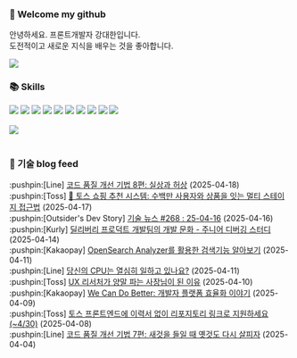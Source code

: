 ### 👋 Welcome my github

안녕하세요. 프론트개발자 강대한입니다.
<br>
도전적이고 새로운 지식을 배우는 것을 좋아합니다.

<!--
![header](https://capsule-render.vercel.app/api?type=Waving&color=auto&height=300&section=header&text=Welcome&fontAlignY=40&desc=KangDaeHan%20github%20&descSize=20&descAlignY=55&animation=fadeIn&fontSize=90)

**KangDaeHan/KangDaeHan** is a ✨ _special_ ✨ repository because its `README.md` (this file) appears on your GitHub profile.

Here are some ideas to get you started:

- 🔭 I’m currently working on ...
- 🌱 I’m currently learning ...
- 👯 I’m looking to collaborate on ...
- 🤔 I’m looking for help with ...
- 💬 Ask me about ...
- 📫 How to reach me: ...
- 😄 Pronouns: ...
- ⚡ Fun fact: ...
-->

<a href="https://twinfamily.github.io" target="_blank"><img src="https://img.shields.io/badge/Blog-121D33?style=flat-square&logo=blogger&logoColor=ffffff"/></a>

### :books: Skills
<a href="#" target="_blank"><img src="https://img.shields.io/badge/React-61DAFB?style=flat-square&logo=react&logoColor=ffffff"/></a>
<a href="#" target="_blank"><img src="https://img.shields.io/badge/Html5-E34F26?style=flat-square&logo=html5&logoColor=ffffff"/></a>
<a href="#" target="_blank"><img src="https://img.shields.io/badge/Javascript-F7DF1E?style=flat-square&logo=javascript&logoColor=ffffff"/></a>
<a href="#" target="_blank"><img src="https://img.shields.io/badge/Cssmodules-000000?style=flat-square&logo=cssmodules&logoColor=ffffff"/></a>
<a href="#" target="_blank"><img src="https://img.shields.io/badge/Node.js-339933?style=flat-square&logo=nodedotjs&logoColor=ffffff"/></a>
<a href="#" target="_blank"><img src="https://img.shields.io/badge/Typescript-3178C6?style=flat-square&logo=typescript&logoColor=ffffff"/></a>
<a href="#" target="_blank"><img src="https://img.shields.io/badge/Git-F05032?style=flat-square&logo=git&logoColor=ffffff"/></a>
<a href="#" target="_blank"><img src="https://img.shields.io/badge/Gitlab-FC6D26?style=flat-square&logo=gitlab&logoColor=ffffff"/></a>
<a href="#" target="_blank"><img src="https://img.shields.io/badge/Webpack-8DD6F9?style=flat-square&logo=webpack&logoColor=ffffff"/></a>
<a href="#" target="_blank"><img src="https://img.shields.io/badge/Vite-646CFF?style=flat-square&logo=vite&logoColor=ffffff"/></a>
<br><br>
<img src="https://github-readme-stats.vercel.app/api/top-langs/?username=KangDaeHan&layout=compact">
<br><br>
### :round_pushpin: 기술 blog feed
<!-- BLOG-POST-LIST:START --><div>:pushpin:[Line] <a target="_blank" href="https://techblog.lycorp.co.jp/ko/techniques-for-improving-code-quality-8">코드 품질 개선 기법 8편: 실상과 허상</a> (2025-04-18)</div><div>:pushpin:[Toss] <a target="_blank" href="https://toss.tech/article/toss-shopping-recommendation-system">🛒 토스 쇼핑 추천 시스템: 수백만 사용자와 상품을 잇는 멀티 스테이지 접근법</a> (2025-04-17)</div><div>:pushpin:[Outsider's Dev Story] <a target="_blank" href="https://blog.outsider.ne.kr/1759">기술 뉴스 #268 : 25-04-16</a> (2025-04-16)</div><div>:pushpin:[Kurly] <a target="_blank" href="http://thefarmersfront.github.io/blog/2025-delivery-debug-study/">딜리버리 프로덕트 개발팀의 개발 문화 - 주니어 디버깅 스터디</a> (2025-04-14)</div><div>:pushpin:[Kakaopay] <a target="_blank" href="https://tech.kakaopay.com/post/kakaopayins-opensearch-analyzer/">OpenSearch Analyzer를 활용한 검색기능 알아보기</a> (2025-04-11)</div><div>:pushpin:[Line] <a target="_blank" href="https://techblog.lycorp.co.jp/ko/efficiently-using-cpu-in-kubernetes">당신의 CPU는 열심히 일하고 있나요?</a> (2025-04-11)</div><div>:pushpin:[Toss] <a target="_blank" href="https://toss.tech/article/34899">UX 리서처가 양말 파는 사장님이 된 이유</a> (2025-04-10)</div><div>:pushpin:[Kakaopay] <a target="_blank" href="https://tech.kakaopay.com/post/kakaopaysec-wecan/">We Can Do Better: 개발자 플랫폼 효율화 이야기</a> (2025-04-09)</div><div>:pushpin:[Toss] <a target="_blank" href="https://toss.tech/article/frontend-apply-without-resume">토스 프론트엔드에 이력서 없이 리포지토리 링크로 지원하세요 &lpar;~4/30&rpar;</a> (2025-04-08)</div><div>:pushpin:[Line] <a target="_blank" href="https://techblog.lycorp.co.jp/ko/techniques-for-improving-code-quality-7">코드 품질 개선 기법 7편: 새것을 들일 때 옛것도 다시 살피자</a> (2025-04-04)</div><!-- BLOG-POST-LIST:END -->

<!-- ![Anurag's GitHub stats](https://github-readme-stats.vercel.app/api?username=KangDaeHan&show_icons=true&theme=radical) -->
